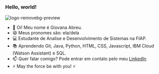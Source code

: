 ### Hello, world!

![logo-removebg-preview](https://user-images.githubusercontent.com/101184438/167675764-3a1fd81f-1585-4ed8-8c2c-a5ee5fa7d665.png)

- 🖖 Oi! Meu nome é Giovana Abreu.
- 😄 Meus pronomes são: ela/dela
- 💻 Estudante de Analise e Desenvolvimento de Sistemas na FIAP.
- 📚 Aprendendo Git, Java, Python, HTML, CSS, Javascript, IBM Cloud (Watson Assistant) e SQL.
- 📫 Quer falar comigo? Pode entrar em contato pelo meu <a href = "https://www.linkedin.com/in/giovana-abreu-/">LinkedIn</a>
- ⚡ May the force be with you! ⚡
